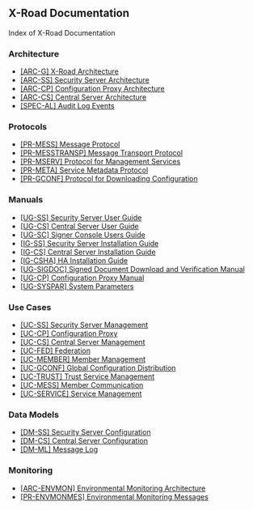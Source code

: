 ## X-Road Documentation

Index of X-Road Documentation

### Architecture

- [\[ARC-G\] X-Road Architecture](Architecture/arc-g_x-road_arhitecture.md)
- [\[ARC-SS\] Security Server Architecture](Architecture/arc-ss_x-road_security_server_architecture.md)
- [\[ARC-CP\] Configuration Proxy Architecture](Architecture/arc-cp_x-road_configuration_proxy_architecture.md)
- [\[ARC-CS\] Central Server Architecture](Architecture/arc-cs_x-road_central_server_architecture.md)
- [\[SPEC-AL\] Audit Log Events](Architecture/spec-al_x-road_audit_log_events_1.7_Y-883-17.docx)

### Protocols
- [\[PR-MESS\] Message Protocol](Protocols/pr-mess_x-road_message_protocol.md)
- [\[PR-MESSTRANSP\] Message Transport Protocol](Protocols/pr-messtransp_x-road_message_transport_protocol_2.2_Y-743-4.docx)
- [\[PR-MSERV\] Protocol for Management Services](Protocols/pr-mserv_x-road_protocol_for_management_services_1.9_Y-883-29-1.docx)
- [\[PR-META\] Service Metadata Protocol](Protocols/pr-meta_x-road_service_metadata_protocol_2.1.5_Y-743-14.docx)
- [\[PR-GCONF\] Protocol for Downloading Configuration](Protocols/pr-gconf_x-road_protocol_for_downloading_configuration.md)

### Manuals

- [\[UG-SS\] Security Server User Guide](Manuals/ug-ss_x-road_6_security_server_user_guide.md)
- [\[UG-CS\] Central Server User Guide](Manuals/ug-cs_x-road_6_central_server_user_guide.md)
- [\[UG-SC\] Signer Console Users Guide](Manuals/ug-sc_x-road_signer-console_users_guide_2.5_Y-883-20.docx)
- [\[IG-SS\] Security Server Installation Guide](Manuals/ig-ss_x-road_v6_security_server_installation_guide.md)
- [\[IG-CS\] Central Server Installation Guide](Manuals/ig-cs_x-road_6_central_server_installation_guide.md)
- [\[IG-CSHA\] HA Installation Guide](Manuals/ig-csha_x-road_6_ha_installation_guide.md)
- [\[UG-SIGDOC\] Signed Document Download and Verification Manual](Manuals/ug-sigdoc_x-road_signed_document_download_and_verification_manual_1.4.1_Y-883-21.docx)
- [\[UG-CP\] Configuration Proxy Manual](Manuals/ug-cp_x-road_v6_configuration_proxy_manual_2.0_Y-745-10.docx)
- [\[UG-SYSPAR\] System Parameters](Manuals/ug-syspar_x-road_v6_system_parameters.md)

### Use Cases
- [\[UC-SS\] Security Server Management](UseCases/uc-ss_x-road_use_case_model_for_security_server_management_1.4_Y-883-4.docx)
- [\[UC-CP\] Configuration Proxy](UseCases/uc-cp_x-road_configuration_proxy_use_case_model_1.2_Y-883-5.docx)
- [\[UC-CS\] Central Server Management](UseCases/uc-cs_x-road_use_case_model_for_central_server_management_1.2_Y-883-6.docx)
- [\[UC-FED\] Federation](UseCases/uc-fed_x-road_use_case_model_for_federation_1.1_Y-883-7.docx)
- [\[UC-MEMBER\] Member Management](UseCases/uc-member_x-road_use_case_model_for_member_management.md)
- [\[UC-GCONF\] Global Configuration Distribution](UseCases/uc-gconf_x-road_use_case_model_for_global_configuration_distribution_1.4_Y-883-8.docx)
- [\[UC-TRUST\] Trust Service Management](UseCases/uc-trust_x-road_use_case_model_for_trust_service_management_1.1.1_Y-883-9.docx)
- [\[UC-MESS\] Member Communication](UseCases/uc-mess_x-road_member_communication_use_case_model.md)
- [\[UC-SERVICE\] Service Management](UseCases/uc-service_x-road_use_case_model_for_service_management_1.6_Y-883-3.docx)

### Data Models

- [\[DM-SS\] Security Server Configuration](DataModels/dm-ss_x-road_security_server_configuration._data_model_1.2_Y-883-12.docx)
- [\[DM-CS\] Central Server Configuration](DataModels/dm-cs_x-road_central_server_configuration_data_model.md)
- [\[DM-ML\] Message Log](DataModels/dm-ml_x-road_message_log_data_model.md)

### Monitoring
- [\[ARC-ENVMON\] Environmental Monitoring Architecture](EnvironmentalMonitoring/Monitoring-architecture.md)
- [\[PR-ENVMONMES\] Environmental Monitoring Messages](EnvironmentalMonitoring/Monitoring-messages.md)
